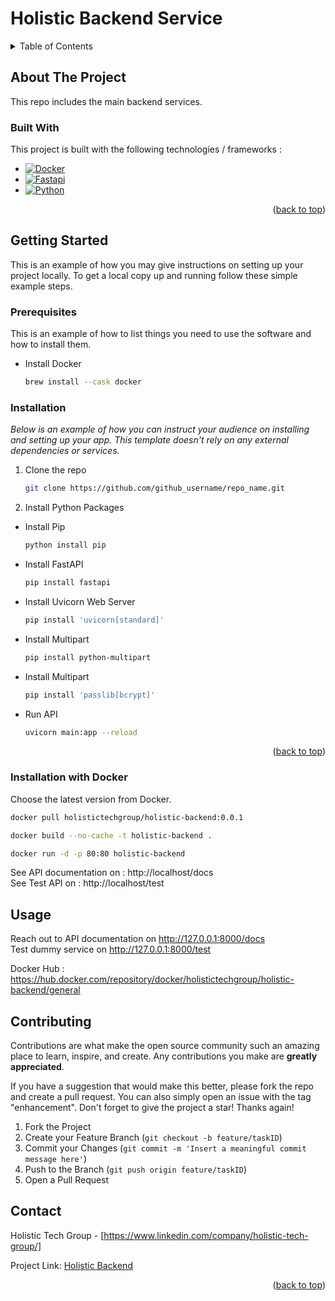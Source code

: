 


<!-- PROJECT LOGO -->
<div>

<h1>Holistic Backend Service</h1>

</div>


<!-- TABLE OF CONTENTS -->
<details>
  <summary>Table of Contents</summary>
  <ol>
    <li>
      <a href="#about-the-project">About The Project</a>
    </li>
    <li>
      <a href="#getting-started">Getting Started</a>
      <ul>
        <li><a href="#prerequisites">Requirements</a></li>
        <li><a href="#installation">Installations</a></li>
      </ul>
    </li>
  </ol>
</details>



<!-- ABOUT THE PROJECT -->
## About The Project

This repo includes the main backend services.


### Built With

This project is built with the following technologies / frameworks :

* [![Docker][Docker]][Docker-url]
* [![Fastapi][Fastapi]][Fastapi-url]
* [![Python][Python]][Python-url]

<p align="right">(<a href="#readme-top">back to top</a>)</p>



<!-- GETTING STARTED -->
## Getting Started

This is an example of how you may give instructions on setting up your project locally.
To get a local copy up and running follow these simple example steps.

### Prerequisites

This is an example of how to list things you need to use the software and how to install them.
* Install Docker
  ```sh
  brew install --cask docker 
  ```

### Installation

_Below is an example of how you can instruct your audience on installing and setting up your app. This template doesn't rely on any external dependencies or services._

1. Clone the repo
   ```sh
   git clone https://github.com/github_username/repo_name.git
   ```
2. Install Python Packages

* Install Pip
  ```sh
  python install pip  
  ```

* Install FastAPI
  ```sh
  pip install fastapi   
  ```

* Install Uvicorn Web Server
  ```sh
  pip install 'uvicorn[standard]'
   ```

* Install Multipart
  ```sh
  pip install python-multipart 
   ```

* Install Multipart
  ```sh
  pip install 'passlib[bcrypt]'  
   ```

* Run API
  ```sh
  uvicorn main:app --reload 
   ```

<p align="right">(<a href="#readme-top">back to top</a>)</p>



### Installation with Docker

Choose the latest version from Docker.<br/>

  ```sh
docker pull holistictechgroup/holistic-backend:0.0.1
   ```

  ```sh
docker build --no-cache -t holistic-backend .
   ```

  ```sh
docker run -d -p 80:80 holistic-backend
  ```


See API documentation on : http://localhost/docs <br/>
See Test API on : http://localhost/test



<!-- USAGE EXAMPLES -->
## Usage

Reach out to API documentation on http://127.0.0.1:8000/docs <br/>
Test dummy service on http://127.0.0.1:8000/test <br/>

Docker Hub : https://hub.docker.com/repository/docker/holistictechgroup/holistic-backend/general <br/>


<!-- CONTRIBUTING -->
## Contributing

Contributions are what make the open source community such an amazing place to learn, inspire, and create. Any contributions you make are **greatly appreciated**.

If you have a suggestion that would make this better, please fork the repo and create a pull request. You can also simply open an issue with the tag "enhancement".
Don't forget to give the project a star! Thanks again!

1. Fork the Project
2. Create your Feature Branch (`git checkout -b feature/taskID`)
3. Commit your Changes (`git commit -m 'Insert a meaningful commit message here'`)
4. Push to the Branch (`git push origin feature/taskID`)
5. Open a Pull Request


<!-- CONTACT -->
## Contact

Holistic Tech Group - [https://www.linkedin.com/company/holistic-tech-group/]

Project Link: [Holistic Backend](https://github.com/holistictech/holisticbackend)

<p align="right">(<a href="#readme-top">back to top</a>)</p>


<!-- MARKDOWN LINKS & IMAGES -->
<!-- https://www.markdownguide.org/basic-syntax/#reference-style-links -->
[Docker]: https://img.shields.io/badge/docker-0769AD?style=for-the-badge&logo=docker&logoColor=white
[Docker-url]: https://docs.docker.com/

[Fastapi]:https://img.shields.io/badge/fastapi-FFFFFF?style=for-the-badge&logo=fastapi&logoColor=green
[Fastapi-url]: https://fastapi.tiangolo.com/

[Python]:https://img.shields.io/badge/python-B0E0E6?style=for-the-badge&logo=python&logoColor=yellow
[Python-url]: https://www.python.org/